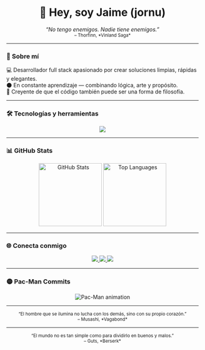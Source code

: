 <!-- Perfil de GitHub de jornu99 -->

<h1 align="center">👋 Hey, soy Jaime (jornu)</h1>

<p align="center">
  <em>“No tengo enemigos. Nadie tiene enemigos.”</em><br>
  <sub>– Thorfinn, *Vinland Saga*</sub>
</p>

---

### 🧠 Sobre mí

💻 Desarrollador full stack apasionado por crear soluciones limpias, rápidas y elegantes.  
🌑 En constante aprendizaje — combinando lógica, arte y propósito.  
🧩 Creyente de que el código también puede ser una forma de filosofía.  

---

### 🛠️ Tecnologías y herramientas

<p align="center">
  <img src="https://skillicons.dev/icons?i=php,laravel,nodejs,javascript,typescript,angular,kotlin,ktor,nestjs,graphql,vite,html,css&theme=dark" />
</p>

---

### 📊 GitHub Stats

<p align="center">
  <img src="https://github-readme-stats.vercel.app/api?username=jornu99&show_icons=true&theme=tokyonight&hide_border=true" alt="GitHub Stats" height="165" />
  <img src="https://github-readme-stats.vercel.app/api/top-langs/?username=jornu99&layout=compact&theme=tokyonight&hide_border=true" alt="Top Languages" height="165" />
</p>

---

### 🌐 Conecta conmigo

<p align="center">
  <a href="https://linkedin.com/in/tu-linkedin" target="_blank">
    <img src="https://img.shields.io/badge/LinkedIn-0A66C2?style=for-the-badge&logo=linkedin&logoColor=white"/>
  </a>
  <a href="https://twitter.com/tu-twitter" target="_blank">
    <img src="https://img.shields.io/badge/Twitter-1DA1F2?style=for-the-badge&logo=x&logoColor=white"/>
  </a>
  <a href="https://tu-portafolio.com" target="_blank">
    <img src="https://img.shields.io/badge/Portafolio-000000?style=for-the-badge&logo=vercel&logoColor=white"/>
  </a>
</p>

---

### 🟡 Pac-Man Commits

<p align="center">
  <img src="https://github.com/jornu99/jornu99/blob/output/github-contribution-grid-snake.svg" alt="Pac-Man animation" />
</p>

---

<p align="center">
  <sub>“El hombre que se ilumina no lucha con los demás, sino con su propio corazón.”</sub><br>
  <sup>– Musashi, *Vagabond*</sup>
</p>


---

<p align="center">
  <sub>“El mundo no es tan simple como para dividirlo en buenos y malos.”</sub><br>
  <sup>– Guts, *Berserk*</sup>
</p>
